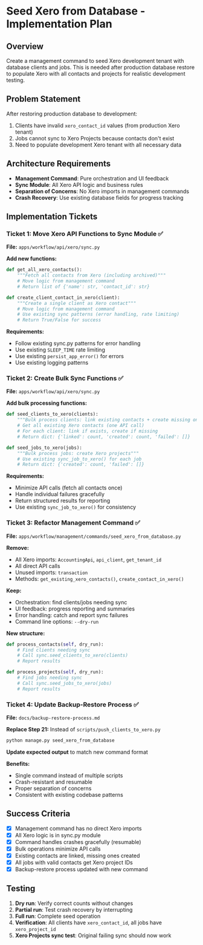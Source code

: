 # Seed Xero from Database - Implementation Plan

## Overview

Create a management command to seed Xero development tenant with database clients and jobs. This is needed after production database restore to populate Xero with all contacts and projects for realistic development testing.

## Problem Statement

After restoring production database to development:

1. Clients have invalid `xero_contact_id` values (from production Xero tenant)
2. Jobs cannot sync to Xero Projects because contacts don't exist
3. Need to populate development Xero tenant with all necessary data

## Architecture Requirements

- **Management Command**: Pure orchestration and UI feedback
- **Sync Module**: All Xero API logic and business rules
- **Separation of Concerns**: No Xero imports in management commands
- **Crash Recovery**: Use existing database fields for progress tracking

## Implementation Tickets

### Ticket 1: Move Xero API Functions to Sync Module ✅

**File:** `apps/workflow/api/xero/sync.py`

**Add new functions:**

```python
def get_all_xero_contacts():
    """Fetch all contacts from Xero (including archived)"""
    # Move logic from management command
    # Return list of {'name': str, 'contact_id': str}

def create_client_contact_in_xero(client):
    """Create a single client as Xero contact"""
    # Move logic from management command
    # Use existing sync patterns (error handling, rate limiting)
    # Return True/False for success
```

**Requirements:**

- Follow existing sync.py patterns for error handling
- Use existing `SLEEP_TIME` rate limiting
- Use existing `persist_app_error()` for errors
- Use existing logging patterns

### Ticket 2: Create Bulk Sync Functions ✅

**File:** `apps/workflow/api/xero/sync.py`

**Add bulk processing functions:**

```python
def seed_clients_to_xero(clients):
    """Bulk process clients: link existing contacts + create missing ones"""
    # Get all existing Xero contacts (one API call)
    # For each client: link if exists, create if missing
    # Return dict: {'linked': count, 'created': count, 'failed': []}

def seed_jobs_to_xero(jobs):
    """Bulk process jobs: create Xero projects"""
    # Use existing sync_job_to_xero() for each job
    # Return dict: {'created': count, 'failed': []}
```

**Requirements:**

- Minimize API calls (fetch all contacts once)
- Handle individual failures gracefully
- Return structured results for reporting
- Use existing `sync_job_to_xero()` for consistency

### Ticket 3: Refactor Management Command ✅

**File:** `apps/workflow/management/commands/seed_xero_from_database.py`

**Remove:**

- All Xero imports: `AccountingApi`, `api_client`, `get_tenant_id`
- All direct API calls
- Unused imports: `transaction`
- Methods: `get_existing_xero_contacts()`, `create_contact_in_xero()`

**Keep:**

- Orchestration: find clients/jobs needing sync
- UI feedback: progress reporting and summaries
- Error handling: catch and report sync failures
- Command line options: `--dry-run`

**New structure:**

```python
def process_contacts(self, dry_run):
    # Find clients needing sync
    # Call sync.seed_clients_to_xero(clients)
    # Report results

def process_projects(self, dry_run):
    # Find jobs needing sync
    # Call sync.seed_jobs_to_xero(jobs)
    # Report results
```

### Ticket 4: Update Backup-Restore Process ✅

**File:** `docs/backup-restore-process.md`

**Replace Step 21:** Instead of `scripts/push_clients_to_xero.py`

```bash
python manage.py seed_xero_from_database
```

**Update expected output** to match new command format

**Benefits:**

- Single command instead of multiple scripts
- Crash-resistant and resumable
- Proper separation of concerns
- Consistent with existing codebase patterns

## Success Criteria

- [x] Management command has no direct Xero imports
- [x] All Xero logic is in sync.py module
- [x] Command handles crashes gracefully (resumable)
- [x] Bulk operations minimize API calls
- [x] Existing contacts are linked, missing ones created
- [x] All jobs with valid contacts get Xero project IDs
- [x] Backup-restore process updated with new command

## Testing

1. **Dry run**: Verify correct counts without changes
2. **Partial run**: Test crash recovery by interrupting
3. **Full run**: Complete seed operation
4. **Verification**: All clients have `xero_contact_id`, all jobs have `xero_project_id`
5. **Xero Projects sync test**: Original failing sync should now work
